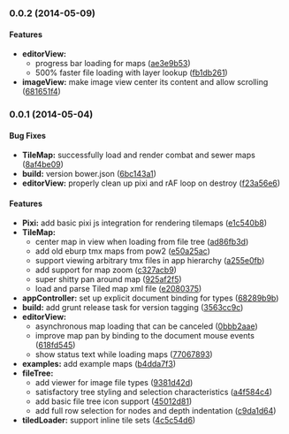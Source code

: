 <a name="0.0.2"></a>
### 0.0.2 (2014-05-09)


#### Features

* **editorView:**
  * progress bar loading for maps ([ae3e9b53](http://github.com/justindujardin/pow-edit/commit/ae3e9b53308aa4d5fccdaf2344fe7319a12d4873))
  * 500% faster file loading with layer lookup ([fb1db261](http://github.com/justindujardin/pow-edit/commit/fb1db261e0bed54a7d80924676020cc167a6b229))
* **imageView:** make image view center its content and allow scrolling ([681651f4](http://github.com/justindujardin/pow-edit/commit/681651f498df4d2f8decd50bb70a260da217579a))


<a name="0.0.1"></a>
### 0.0.1 (2014-05-04)


#### Bug Fixes

* **TileMap:** successfully load and render combat and sewer maps ([8af4be09](http://github.com/justindujardin/pow-edit/commit/8af4be096fd82708987c201f3a060b71ef92433e))
* **build:** version bower.json ([6bc143a1](http://github.com/justindujardin/pow-edit/commit/6bc143a1121630830d77b76fc72beabc4dc3b0b1))
* **editorView:** properly clean up pixi and rAF loop on destroy ([f23a56e6](http://github.com/justindujardin/pow-edit/commit/f23a56e640da1b28aedc2eff91e0625b0a6e6f0b))


#### Features

* **Pixi:** add basic pixi js integration for rendering tilemaps ([e1c540b8](http://github.com/justindujardin/pow-edit/commit/e1c540b8452ca71064c45dccab76d8ea6a923d42))
* **TileMap:**
  * center map in view when loading from file tree ([ad86fb3d](http://github.com/justindujardin/pow-edit/commit/ad86fb3d1a2300e40ece71941055110377696eb6))
  * add old eburp tmx maps from pow2 ([e50a25ac](http://github.com/justindujardin/pow-edit/commit/e50a25aca4856095ed1baadd7560720dba63e007))
  * support viewing arbitrary tmx files in app hierarchy ([a255e0fb](http://github.com/justindujardin/pow-edit/commit/a255e0fb6a3ccf60294ca5201ef4c136f7320d72))
  * add support for map zoom ([c327acb9](http://github.com/justindujardin/pow-edit/commit/c327acb9d255f9f0951d39de7f2828ec2b15f98a))
  * super shitty pan around map ([925af2f5](http://github.com/justindujardin/pow-edit/commit/925af2f51f03fd96fbdd5bc59db9e71cc18db819))
  * load and parse Tiled map xml file ([e2080375](http://github.com/justindujardin/pow-edit/commit/e2080375fc09388cb471b4f63d61bfe49d430f1b))
* **appController:** set up explicit document binding for types ([68289b9b](http://github.com/justindujardin/pow-edit/commit/68289b9b05358928b2c2bcaa8402dc9d3235ba72))
* **build:** add grunt release task for version tagging ([3563cc9c](http://github.com/justindujardin/pow-edit/commit/3563cc9ca6aebf71020213c637190df828cb3805))
* **editorView:**
  * asynchronous map loading that can be canceled ([0bbb2aae](http://github.com/justindujardin/pow-edit/commit/0bbb2aaef69d7458349850b3fcab2e61c6716c59))
  * improve map pan by binding to the document mouse events ([618fd545](http://github.com/justindujardin/pow-edit/commit/618fd545953b5a0d5ad36a906e81185f379583ab))
  * show status text while loading maps ([77067893](http://github.com/justindujardin/pow-edit/commit/770678933caf6c7b43949c643a71faf0594b8e0f))
* **examples:** add example maps ([b4dda7f3](http://github.com/justindujardin/pow-edit/commit/b4dda7f3dbd727832e3406f87a1855c50b80a8b4))
* **fileTree:**
  * add viewer for image file types ([9381d42d](http://github.com/justindujardin/pow-edit/commit/9381d42d82210cfcb151e1fb50259e0d72b5f4f0))
  * satisfactory tree styling and selection characteristics ([a4f584c4](http://github.com/justindujardin/pow-edit/commit/a4f584c4e9eeddf5da2482683fc8f0b32c068dce))
  * add basic file tree icon support ([45012d81](http://github.com/justindujardin/pow-edit/commit/45012d81d5a436ae79fffb2402c43f2067c1d736))
  * add full row selection for nodes and depth indentation ([c9da1d64](http://github.com/justindujardin/pow-edit/commit/c9da1d6401272aa71652ca104f30e9d841a0ca9a))
* **tiledLoader:** support inline tile sets ([4c5c54d6](http://github.com/justindujardin/pow-edit/commit/4c5c54d63ef224f095f176ee6926f0f84d414774))


